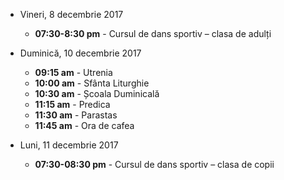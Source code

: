  
* <label>Vineri, 8 decembrie 2017</label>
  * **07:30-8:30 pm** - Cursul de dans sportiv – clasa de adulți

* <label>Duminică, 10 decembrie 2017</label>
  * **09:15 am** - Utrenia
  * **10:00 am** - Sfânta Liturghie
  * **10:30 am** - Școala Duminicală
  * **11:15 am** - Predica
  * **11:30 am** - Parastas  
  * **11:45 am** - Ora de cafea

* <label>Luni, 11 decembrie 2017</label>
  * **07:30-08:30 pm** - Cursul de dans sportiv – clasa de copii 

